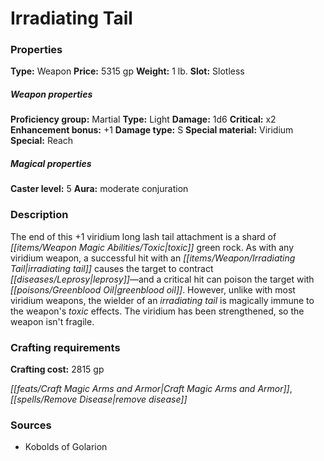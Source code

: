 ﻿---
Title: "Irradiating Tail"
Type: "Weapon"
Price: "5315 gp"
Weight: "1 lb."
Slot: "Slotless"
Proficiency group: "Martial"
Weapon properties Type: "Light"
Damage: "1d6"
Critical: "x2"
Enhancement bonus: "+1"
Damage type: "S"
Special material: "Viridium"
Special: "Reach"
Caster level: "5"
Aura: "moderate conjuration"
Description: |
  "The end of this _+1 viridium_ _long lash tail attachment_ is a shard of toxic green rock. As with any viridium weapon, a successful hit with an _irradiating tail_ causes the target to contract leprosy—and a critical hit can poison the target with greenblood oil. However, unlike with most viridium weapons, the wielder of an _irradiating tail_ is magically immune to the weapon's toxic effects. The viridium has been strengthened, so the weapon isn't fragile."
Crafting cost: "2815 gp"
Sources: "['Kobolds of Golarion']"
---

# Irradiating Tail

### Properties

**Type:** Weapon **Price:** 5315 gp **Weight:** 1 lb. **Slot:** Slotless

##### Weapon properties

**Proficiency group:** Martial **Type:** Light **Damage:** 1d6 **Critical:** x2 **Enhancement bonus:** +1 **Damage type:** S **Special material:** Viridium **Special:** Reach

##### Magical properties

**Caster level:** 5 **Aura:** moderate conjuration

### Description

The end of this +1 viridium long lash tail attachment is a shard of _[[items/Weapon Magic Abilities/Toxic|toxic]]_ green rock. As with any viridium weapon, a successful hit with an _[[items/Weapon/Irradiating Tail|irradiating tail]]_ causes the target to contract _[[diseases/Leprosy|leprosy]]_—and a critical hit can poison the target with _[[poisons/Greenblood Oil|greenblood oil]]_. However, unlike with most viridium weapons, the wielder of an _irradiating tail_ is magically immune to the weapon's _toxic_ effects. The viridium has been strengthened, so the weapon isn't fragile.

### Crafting requirements

**Crafting cost:** 2815 gp

_[[feats/Craft Magic Arms and Armor|Craft Magic Arms and Armor]]_, _[[spells/Remove Disease|remove disease]]_

### Sources

* Kobolds of Golarion